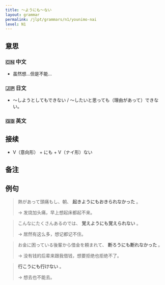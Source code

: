 ```yaml
---
title: 〜ようにも〜ない
layout: grammar
permalink: /jlpt/grammars/n1/younimo-nai
level: N1
---
```


## 意思

### 🇨🇳 中文

- 虽然想...但是不能…

### 🇯🇵 日文

- 〜しようとしてもできない / 〜したいと思っても（理由があって）できない。

### 🇬🇧 英文


## 接续

- V（意向形） + にも + V（ナイ形）ない

## 备注


## 例句

> 熱があって頭痛もし、朝、 **起きようにもおきられなかった** 。
>
> → 发烧加头痛，早上想起床都起不来。

> こんなにたくさんあるのでは、 **覚えようにも覚えられない** 。
>
> → 居然有这么多，想记都记不住。

> お金に困っている後輩から借金を頼まれて、 **断ろうにも断れなかった** 。
>
> → 没有钱的后辈来跟我借钱，想要拒绝也拒绝不了。

> **行こうにも行けない** 。
>
> → 想去也不能去。

